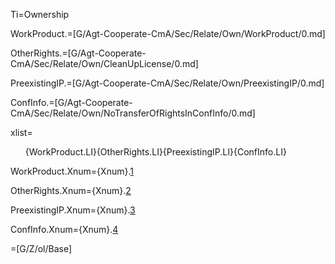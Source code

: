 Ti=Ownership

WorkProduct.=[G/Agt-Cooperate-CmA/Sec/Relate/Own/WorkProduct/0.md]

OtherRights.=[G/Agt-Cooperate-CmA/Sec/Relate/Own/CleanUpLicense/0.md]

PreexistingIP.=[G/Agt-Cooperate-CmA/Sec/Relate/Own/PreexistingIP/0.md]

ConfInfo.=[G/Agt-Cooperate-CmA/Sec/Relate/Own/NoTransferOfRightsInConfInfo/0.md]

xlist=<ol>{WorkProduct.LI}{OtherRights.LI}{PreexistingIP.LI}{ConfInfo.LI}</ol>

WorkProduct.Xnum={Xnum}.<a href="#Relate.Own.WorkProduct.Sec" class="xref">1</a>

OtherRights.Xnum={Xnum}.<a href="#Relate.Own.OtherRights.Sec" class="xref">2</a>

PreexistingIP.Xnum={Xnum}.<a href="#Relate.Own.PreexistingIP.Sec" class="xref">3</a>

ConfInfo.Xnum={Xnum}.<a href="#Relate.Own.ConfInfo.Sec" class="xref">4</a>

=[G/Z/ol/Base]
